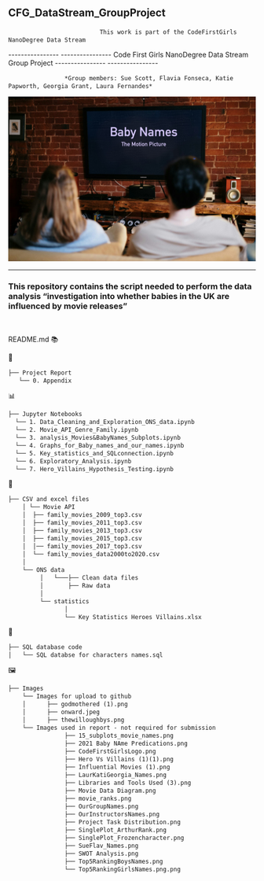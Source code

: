 ## CFG_DataStream_GroupProject
                              This work is part of the CodeFirstGirls NanoDegree Data Stream 


---------------- ---------------- Code First Girls NanoDegree Data Stream Group Project ---------------- ----------------

                    *Group members: Sue Scott, Flavia Fonseca, Katie Papworth, Georgia Grant, Laura Fernandes* 


![](https://github.com/Fernandes2692/CFG_DataStream_GroupProject/blob/main/Images/BabyNames_Movie.jpeg)


  ---
 
 ### This repository contains the script needed to perform the data analysis “investigation into whether babies in the UK are influenced by movie releases” 
 
 <br/>
 
README.md :books: 

:page_facing_up:
  
    ├── Project Report
       └── 0. Appendix
       
:bar_chart:

    ├── Jupyter Notebooks 
      └── 1. Data_Cleaning_and_Exploration_ONS_data.ipynb 
      └── 2. Movie_API_Genre_Family.ipynb 
      └── 3. analysis_Movies&BabyNames_Subplots.ipynb
      └── 4. Graphs_for_Baby_names_and_our_names.ipynb
      └── 5. Key_statistics_and_SQLconnection.ipynb
      └── 6. Exploratory_Analysis.ipynb 
      └── 7. Hero_Villains_Hypothesis_Testing.ipynb 
      
:notebook_with_decorative_cover:

    ├── CSV and excel files
        │ └── Movie API
        │  ├── family_movies_2009_top3.csv 
        │  ├── family_movies_2011_top3.csv 
        │  ├── family_movies_2013_top3.csv 
        │  ├── family_movies_2015_top3.csv 
        │  │── family_movies_2017_top3.csv
        │  └── family_movies_data2000to2020.csv
        │  
        └── ONS data 
             │   └───├── Clean data files 
             │       ├── Raw data 
             │
             └── statistics 
                    │
                    └── Key Statistics Heroes Villains.xlsx 
                   
:file_folder:
    
    ├── SQL database code
    │   └── SQL databse for characters names.sql
     
:framed_picture:

    ├── Images
        └── Images for upload to github
        │      ├── godmothered (1).png
        │      ├── onward.jpeg
        │      ├── thewilloughbys.png
        └── Images used in report - not required for submission
                    ├── 15_subplots_movie_names.png
                    ├── 2021 Baby NAme Predications.png
                    ├── CodeFirstGirlsLogo.png
                    ├── Hero Vs Villains (1)(1).png
                    ├── Influential Movies (1).png
                    ├── LaurKatiGeorgia_Names.png
                    ├── Libraries and Tools Used (3).png
                    ├── Movie Data Diagram.png
                    ├── movie_ranks.png
                    ├── OurGroupNames.png
                    ├── OurInstructorsNames.png
                    ├── Project Task Distribution.png
                    ├── SinglePlot_ArthurRank.png
                    ├── SinglePlot_Frozencharacter.png
                    ├── SueFlav_Names.png
                    ├── SWOT Analysis.png
                    ├── Top5RankingBoysNames.png
                    └── Top5RankingGirlsNames.png.png



